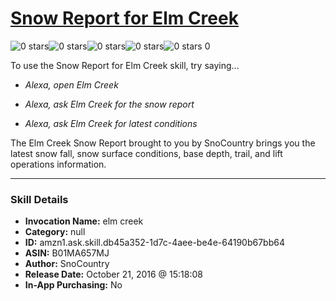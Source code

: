 # [Snow Report for Elm Creek](http://alexa.amazon.com/#skills/amzn1.ask.skill.db45a352-1d7c-4aee-be4e-64190b67bb64)
![0 stars](../../images/ic_star_border_black_18dp_1x.png)![0 stars](../../images/ic_star_border_black_18dp_1x.png)![0 stars](../../images/ic_star_border_black_18dp_1x.png)![0 stars](../../images/ic_star_border_black_18dp_1x.png)![0 stars](../../images/ic_star_border_black_18dp_1x.png) 0

To use the Snow Report for Elm Creek skill, try saying...

* *Alexa, open Elm Creek*

* *Alexa, ask Elm Creek for the snow report*

* *Alexa, ask Elm Creek for latest conditions*

The Elm Creek Snow Report brought to you by SnoCountry brings you the latest snow fall, snow surface conditions,  base depth, trail, and lift operations information.

***

### Skill Details

* **Invocation Name:** elm creek
* **Category:** null
* **ID:** amzn1.ask.skill.db45a352-1d7c-4aee-be4e-64190b67bb64
* **ASIN:** B01MA657MJ
* **Author:** SnoCountry
* **Release Date:** October 21, 2016 @ 15:18:08
* **In-App Purchasing:** No
